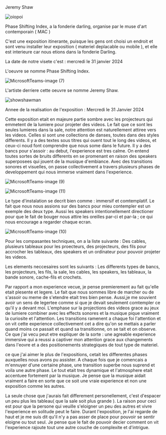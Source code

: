 Jeremy Shaw

![oiopoi](https://github.com/SylvieFrancois/H24_TIM_exposition/assets/143841849/8e64f660-bb1f-430a-80d8-7701e931d4f5)


Phase Shifting Index, a la fonderie darling, organise par le muse d'art contemporain ( MAC )

C'est une exposition itinerante, puisque les gens ont choisi un endroit et sont venu installer leur exposition ( materiel deplacable ou mobile ), et elle est interieure car nous etions dans la fonderie Darling.

La date de notre visete c'est : mercredi le 31 janvier 2024

L'oeuvre se nomme Phase Shifting Index.

![MicrosoftTeams-image (7)](https://github.com/SylvieFrancois/H24_TIM_exposition/assets/143841849/f1e46a9d-a29b-4514-8046-66cfe412ca4a)

L'artiste derriere cette oeuvre se nomme Jeremy Shaw.

![showshawman](https://github.com/SylvieFrancois/H24_TIM_exposition/assets/143841849/d8c0aea3-fac4-408b-9758-1efc4dbaceca)

Annee de la realisation de l'exposition : Mercredi le 31 Janvier 2024

Cette exposition etait en majeure partie sombre avec les projecteurs qui emmetent de la lumiere pour projeter des videos. Le fait que ce sont les seules lumieres dans la sale, notre attention est naturellement attiree vers les videos. Celles si sont une collections de danses, toutes dans des styles differents. Il y a des textes sous titres qui ouent tout le long des videos, et ceux-ci noud font comprendre que nous some dans le future. Il y a des bancs pour s'assoir : au debut, l'experience est tres calme. On entend toutes sortes de bruits differents en se promenant en raison des speakers superposees qui jouent de la musique d'embiance. Avec des transitions sonores et visuelles, on passe collectivement a travers plusieurs phases de developpement qui nous immerse vraiment dans l'experience.

![MicrosoftTeams-image (9)](https://github.com/SylvieFrancois/H24_TIM_exposition/assets/143841849/94cf1199-bb96-478c-982b-b7ff006be632)

![MicrosoftTeams-image (11)](https://github.com/SylvieFrancois/H24_TIM_exposition/assets/143841849/f6cb457f-3473-4a7b-be05-63edfb23b91e)

Le type d'instalation se decrit bien comme : immersif et comtemplatif. Le fait que nous nous assions sur des bancs pour mieu contempler est un exemple des deux type. Aussi les speakers intentionellement directioner pour que le fait de bouger nous attire les oreilles par-ci et par-la ; ce qui nous encourage a regarder chaque ecran.

![MicrosoftTeams-image (10)](https://github.com/SylvieFrancois/H24_TIM_exposition/assets/143841849/df272380-cb34-4ec9-b406-eda2ca5119a7)


Pour les compasantes techniques, on a la liste suivante : Des cables, plusieurs tableaux pour les proecteurs, des projecteurs, des fils pour accrocher les tableaux, des speakers et un ordinateur pour pouvoir projeter les videos.

Les elements neccesaires sont les suivants : Les differents types de bancs, les projecteurs, les fils, la sale, les cables, les speakers, les tableaux, la bande sonore, cache-fils et crochets.

Par rapport a mon experience vecue, je pense premierement au fait qu'elle etait plesente et legere. Le fait que nous sommes libre de marcher ou de s'assoir ou meme de s'etendre etait tres bien pense. Aussi,je me souvient avoir un sens de legertee comme si que je devait seulement comtempler ce qu'il y a devant moi. L'emphase sur la projections des videos grace au jeux de lumiere combiner avec les effects sonores et la musique pique vraiment la curiosite et l'attention. Les transitions ramenent a chaque foi l'attention et on vit cette experience collectivement cet a dire qu'on se mettais a parler quand moins ce passait et quand sa transitionne, on se tait et on observe. Ce que j'ai vecu peut etre expliquer de la sorte : une agreable experience immersive qui a reussi a captiver mon attention grace aux changements dans l'eovre et a des positionements strategiques de tout type de materiel.

ce que j'ai aimer le plus de l'expositions, cetait les differentes phases auxquelles nous avons pu assister. A chaque fois que je comencais a m'ennuyer d'une certaine phase, une transition superbe nous suprend et voila une autre phase. Le tout etait tres dynamique et l'atmosphere etait accentuee fortement par la musique. Je pense que la musique aidait vraiment a faire en sorte que ce soit une vraie experience et non une exposition comme les autres. 

La seule chose que j'aurais fait differement personellement, c'est d'espacer un peu plus les tableau( que la sale soit plus grande ). La raison pour ceci est pour que la persone qui veuille s'eloigner un peu des autres et vivre l'experience en solitude peut le faire. Durant l'exposition, je l'ai regarde de haut et je me suis dit qu'il n'y a pas asser de place pour pouvoir se sentir eloigne ou tout seul. Je pense que le fait de pouvoir decier comment on vit l'experience rajoute tout une autre couche de complexite et d'intrigue.






























































































































































































































































































































